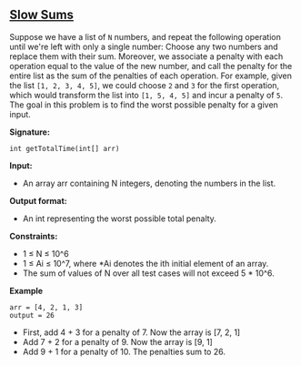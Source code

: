## [Slow Sums](https://www.facebookrecruiting.com/portal/coding_practice_question/?problem_id=836241573518034)

Suppose we have a list of `N` numbers, and repeat the following operation
until we're left with only a single number:
Choose any two numbers and replace them with their sum.
Moreover, we associate a penalty with each operation equal to the value of the new number, and call the penalty for the entire list as the sum of the penalties of each operation.
For example, given the list `[1, 2, 3, 4, 5]`, we could choose `2` and `3` for the first operation, which would transform the list into `[1, 5, 4, 5]` and incur a penalty of `5`. The goal in this problem is to find the worst possible penalty for a given input.

__Signature:__
```
int getTotalTime(int[] arr)
```

__Input:__
* An array arr containing N integers, denoting the numbers in the list.

__Output format:__
* An int representing the worst possible total penalty.

__Constraints:__
* 1 ≤ N ≤ 10^6
* 1 ≤ Ai ≤ 10^7, where *Ai denotes the ith initial element of an array.
* The sum of values of N over all test cases will not exceed 5 * 10^6.

__Example__
```
arr = [4, 2, 1, 3]
output = 26
```
* First, add 4 + 3 for a penalty of 7. Now the array is [7, 2, 1]
* Add 7 + 2 for a penalty of 9. Now the array is [9, 1]
* Add 9 + 1 for a penalty of 10. The penalties sum to 26.
